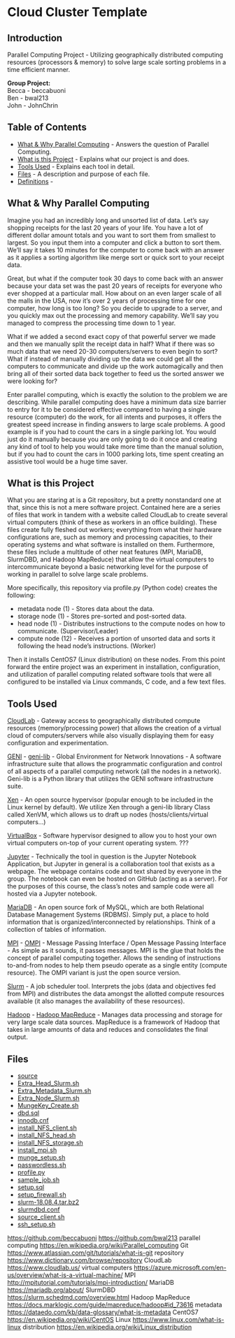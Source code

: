 # Cloud Cluster Template
## Introduction
Parallel Computing Project - Utilizing geographically distributed computing resources (processors & memory) to solve large scale sorting problems in a time efficient manner.

<b>Group Project:</b> \
Becca - beccabuoni \
Ben - bwal213 \
John - JohnChrin

## Table of Contents
* [What & Why Parallel Computing]() - Answers the question of Parallel Computing.
* [What is this Project]() - Explains what our project is and does.
* [Tools Used]() - Explains each tool in detail.
* [Files]() - A description and purpose of each file.
* [Definitions]() - 

## What & Why Parallel Computing
Imagine you had an incredibly long and unsorted list of data. Let’s say shopping receipts for the last 20 years of your life. You have a lot of different dollar amount totals and you want to sort them from smallest to largest. So you input them into a computer and click a button to sort them. We’ll say it takes 10 minutes for the computer to come back with an answer as it applies a sorting algorithm like merge sort or quick sort to your receipt data.

Great, but what if the computer took 30 days to come back with an answer because your data set was the past 20 years of receipts for everyone who ever shopped at a particular mall. How about on an even larger scale of all the malls in the USA, now it’s over 2 years of processing time for one computer, how long is too long? So you decide to upgrade to a server, and you quickly max out the processing and memory capability. We’ll say you managed to compress the processing time down to 1 year.

What if we added a second exact copy of that powerful server we made and then we manually split the receipt data in half? What if there was so much data that we need 20-30 computers/servers to even begin to sort? What if instead of manually dividing up the data we could get all the computers to communicate and divide up the work automagically and then bring all of their sorted data back together to feed us the sorted answer we were looking for?

Enter parallel computing, which is exactly the solution to the problem we are describing. While parallel computing does have a minimum data size barrier to entry for it to be considered effective compared to having a single resource (computer) do the work, for all intents and purposes, it offers the greatest speed increase in finding answers to large scale problems. A good example is if you had to count the cars in a single parking lot. You would just do it manually because you are only going to do it once and creating any kind of tool to help you would take more time than the manual solution, but if you had to count the cars in 1000 parking lots, time spent creating an assistive tool would be a huge time saver. 

## What is this Project
What you are staring at is a Git repository, but a pretty nonstandard one at that, since this is not a mere software project. Contained here are a series of files that work in tandem with a website called CloudLab to create several virtual computers (think of these as workers in an office building). These files create fully fleshed out workers; everything from what their hardware configurations are, such as memory and processing capacities, to their operating systems and what software is installed on them. Furthermore, these files include a multitude of other neat features (MPI, MariaDB, SlurmDBD, and Hadoop MapReduce) that allow the virtual computers to intercommunicate beyond a basic networking level for the purpose of working in parallel to solve large scale problems. 

More specifically, this repository via profile.py (Python code) creates the following:
* metadata node (1) - Stores data about the data.
* storage node (1) - Stores pre-sorted and post-sorted data.
* head node (1) - Distributes instructions to the compute nodes on how to communicate. (Supervisor/Leader)
* compute node (12) - Receives a portion of unsorted data and sorts it following the head node’s instructions. (Worker)

Then it installs CentOS7 (Linux distribution) on these nodes. From this point forward the entire project was an experiment in installation, configuration, and utilization of parallel computing related software tools that were all configured to be installed via Linux commands, C code, and a few text files.

## Tools Used
[CloudLab](https://www.cloudlab.us/) - Gateway access to geographically distributed compute resources (memory/processing power) that allows the creation of a virtual cloud of computers/servers while also visually displaying them for easy configuration and experimentation. 

[GENI]() - [geni-lib]( https://geni-lib.readthedocs.io/en/latest/intro/intro.html) - Global Environment for Network Innovations - A software infrastructure suite that allows the programmatic configuration and control of all aspects of a parallel computing network (all the nodes in a network). Geni-lib is a Python library that utilizes the GENI software infrastructure suite. 

[Xen]( https://xenproject.org/about-us/) - An open source hypervisor (popular enough to be included in the Linux kernel by default). We utilize Xen through a geni-lib library Class called XenVM, which allows us to draft up nodes (hosts/clients/virtual computers…)

[VirtualBox]( https://www.virtualbox.org/) - Software hypervisor designed to allow you to host your own virtual computers on-top of your current operating system. ???

[Jupyter]( https://jupyter.org/) - Technically the tool in question is the Jupyter Notebook Application, but Jupyter in general is a collaboration tool that exists as a webpage. The webpage contains code and text shared by everyone in the group. The notebook can even be hosted on GitHub (acting as a server). For the purposes of this course, the class’s notes and sample code were all hosted via a Jupyter notebook. 

[MariaDB](https://mariadb.org/about/) - An open source fork of MySQL, which are both Relational Database Management Systems (RDBMS). Simply put, a place to hold information that is organized/interconnected by relationships. Think of a collection of tables of information. 

[MPI](http://mpitutorial.com/tutorials/mpi-introduction/) - [OMPI]( https://www.open-mpi.org/) - Message Passing Interface / Open Message Passing Interface - As simple as it sounds, it passes messages. MPI is the glue that holds the concept of parallel computing together. Allows the sending of instructions to-and-from nodes to help them pseudo operate as a single entity (compute resource). The OMPI variant is just the open source version.

[Slurm](https://slurm.schedmd.com/overview.html) - A job scheduler tool. Interprets the jobs (data and objectives fed from MPI) and distributes the data amongst the allotted compute resources available (it also manages the availability of these resources).

[Hadoop](https://www.sas.com/en_us/insights/big-data/hadoop.html) - [Hadoop MapReduce]( https://docs.marklogic.com/guide/mapreduce/hadoop#id_73616) - Manages data processing and storage for very large scale data sources. MapReduce is a framework of Hadoop that takes in large amounts of data and reduces and consolidates the final output. 

## Files
* [source]()
* [Extra_Head_Slurm.sh]() 
* [Extra_Metadata_Slurm.sh]() 
* [Extra_Node_Slurm.sh]() 
* [MungeKey_Create.sh]() 
* [dbd.sql]() 
* [innodb.cnf]() 
* [install_NFS_client.sh]() 
* [install_NFS_head.sh]() 
* [install_NFS_storage.sh]() 
* [install_mpi.sh]()
* [munge_setup.sh]() 
* [passwordless.sh]() 
* [profile.py]() 
* [sample_job.sh]() 
* [setup.sql]() 
* [setup_firewall.sh]() 
* [slurm-18.08.4.tar.bz2]() 
* [slurmdbd.conf]() 
* [source_client.sh]()
* [ssh_setup.sh]() 



https://github.com/beccabuoni
https://github.com/bwal213
parallel computing   https://en.wikipedia.org/wiki/Parallel_computing
Git	https://www.atlassian.com/git/tutorials/what-is-git
repository	https://www.dictionary.com/browse/repository
CloudLab	https://www.cloudlab.us/
virtual computers	https://azure.microsoft.com/en-us/overview/what-is-a-virtual-machine/
MPI	http://mpitutorial.com/tutorials/mpi-introduction/
MariaDB	https://mariadb.org/about/
SlurmDBD	https://slurm.schedmd.com/overview.html
Hadoop MapReduce	https://docs.marklogic.com/guide/mapreduce/hadoop#id_73616
metadata	https://dataedo.com/kb/data-glossary/what-is-metadata
CentOS7	https://en.wikipedia.org/wiki/CentOS
Linux	https://www.linux.com/what-is-linux
distribution	https://en.wikipedia.org/wiki/Linux_distribution
